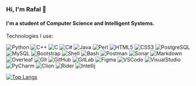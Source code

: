 ### Hi, I'm Rafal 👋
#### I'm a student of Computer Science and Intelligent Systems.
Technologies I use:


  ![Python](https://img.shields.io/badge/Python-3776AB?style=for-the-badge&logo=python&logoColor=white)
  ![C++](https://img.shields.io/badge/C%2B%2B-00599C?style=for-the-badge&logo=c%2B%2B&logoColor=white)
  ![C](https://img.shields.io/badge/C-00599C?style=for-the-badge&logo=c&logoColor=white)
  ![C#](https://img.shields.io/badge/C%23-239120?style=for-the-badge&logo=c-sharp&logoColor=white)
  ![Java](https://img.shields.io/badge/Java-ED8B00?style=for-the-badge&logo=openjdk&logoColor=white)
  ![Perl](https://img.shields.io/badge/Perl-39457E?style=for-the-badge&logo=perl&logoColor=white)
  ![HTML5](https://img.shields.io/badge/html5-%23E34F26.svg?style=for-the-badge&logo=html5&logoColor=white)
  ![CSS3](https://img.shields.io/badge/css3-%231572B6.svg?style=for-the-badge&logo=css3&logoColor=white)
  ![PostgreSQL](https://img.shields.io/badge/PostgreSQL-316192?style=for-the-badge&logo=postgresql&logoColor=white)
  ![MySQL](https://img.shields.io/badge/MySQL-005C84?style=for-the-badge&logo=mysql&logoColor=white)
  ![Bootstrap](https://img.shields.io/badge/Bootstrap-563D7C?style=for-the-badge&logo=bootstrap&logoColor=white)
  ![Shell](https://img.shields.io/badge/Shell_Script-121011?style=for-the-badge&logo=gnu-bash&logoColor=white)
  ![Bash](https://img.shields.io/badge/GNU%20Bash-4EAA25?style=for-the-badge&logo=GNU%20Bash&logoColor=white)
  ![Postman](https://img.shields.io/badge/Postman-FF6C37?style=for-the-badge&logo=Postman&logoColor=white)
  ![Sonar](https://img.shields.io/badge/SonarLint-CB2029?style=for-the-badge&logo=sonarlint&logoColor=white)
  ![Markdown](https://img.shields.io/badge/Markdown-000000?style=for-the-badge&logo=markdown&logoColor=white)
  ![Overleaf](https://img.shields.io/badge/Overleaf-47A141?style=for-the-badge&logo=Overleaf&logoColor=white)
  ![Git](https://img.shields.io/badge/GIT-E44C30?style=for-the-badge&logo=git&logoColor=white)
  ![GitHub](https://img.shields.io/badge/GitHub-100000?style=for-the-badge&logo=github&logoColor=white)
  ![GitLab](https://img.shields.io/badge/GitLab-330F63?style=for-the-badge&logo=gitlab&logoColor=white)
  ![Figma](https://img.shields.io/badge/Figma-F24E1E?style=for-the-badge&logo=figma&logoColor=white)
  ![VSCode](https://img.shields.io/badge/Visual_Studio_Code-0078D4?style=for-the-badge&logo=visual%20studio%20code&logoColor=white)
  ![VisualStudio](https://img.shields.io/badge/Visual_Studio-5C2D91?style=for-the-badge&logo=visual%20studio&logoColor=white)
  ![PyCharm](https://img.shields.io/badge/PyCharm-000000.svg?&style=for-the-badge&logo=PyCharm&logoColor=white)
  ![Clion](https://img.shields.io/badge/CLion-000000?style=for-the-badge&logo=clion&logoColor=white)
  ![Rider](https://img.shields.io/badge/Rider-000000?style=for-the-badge&logo=Rider&logoColor=white)
  ![Intellij](https://img.shields.io/badge/IntelliJ_IDEA-000000.svg?style=for-the-badge&logo=intellij-idea&logoColor=white)
  
<!--  TOP LANGUAGES -->
 [![Top Langs](https://github-readme-stats.vercel.app/api/top-langs/?username=lursz&layout=compact)](https://github.com/anuraghazra/github-readme-stats)

<!-- Trophys -->
<!-- <div align="center"><img height="150px" src="https://github-profile-trophy.vercel.app/?username=lursz&&title=MultiLanguage,Repositories,Commits&column=3&margin-w=30&margin-h=15"/></div> -->
